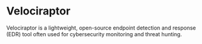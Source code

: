 # Velociraptor
Velociraptor is a lightweight, open-source endpoint detection and response (EDR) tool often used for cybersecurity monitoring and threat hunting. 
